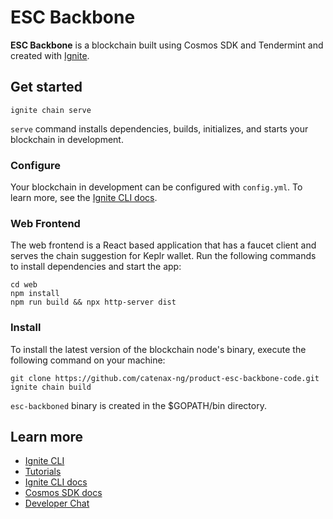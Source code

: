 <!--
 Copyright (c) 2022-2023 - for information on the respective copyright owner
 see the NOTICE file and/or the repository at
 https://github.com/catenax-ng/product-esc-backbone-code

 SPDX-License-Identifier: Apache-2.0
-->

# ESC Backbone
**ESC Backbone** is a blockchain built using Cosmos SDK and Tendermint and created with [Ignite](https://ignite.com/cli).

## Get started

```
ignite chain serve
```

`serve` command installs dependencies, builds, initializes, and starts your blockchain in development.

### Configure

Your blockchain in development can be configured with `config.yml`. To learn more, see the [Ignite CLI docs](https://docs.ignite.com).

### Web Frontend

The web frontend is a React based application that has a faucet client and
serves the chain suggestion for Keplr wallet.
Run the following commands to install dependencies and start the app:

```
cd web
npm install
npm run build && npx http-server dist
```

### Install
To install the latest version of the blockchain node's binary, execute the following command on your machine:

```
git clone https://github.com/catenax-ng/product-esc-backbone-code.git
ignite chain build
```

`esc-backboned` binary is created in the $GOPATH/bin directory.

## Learn more

- [Ignite CLI](https://ignite.com/cli)
- [Tutorials](https://docs.ignite.com/guide)
- [Ignite CLI docs](https://docs.ignite.com)
- [Cosmos SDK docs](https://docs.cosmos.network)
- [Developer Chat](https://discord.gg/ignite)
